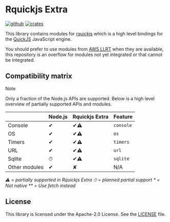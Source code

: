 # Rquickjs Extra

[![github](https://img.shields.io/badge/github-rquickjs/rquickjs-extra.svg?style=for-the-badge&logo=github)](https://github.com/rquickjs/rquickjs-extra)
[![crates](https://img.shields.io/crates/v/rquickjs-extra.svg?style=for-the-badge&color=fc8d62&logo=rust)](https://crates.io/crates/rquickjs-extra)

This library contains modules for [rquickjs](https://github.com/DelSkayn/rquickjs) which is a high level bindings for the [QuickJS](https://bellard.org/quickjs/) JavaScript engine.

You should prefer to use modules from [AWS LLRT](https://github.com/awslabs/llrt/tree/main/llrt_modules) when they are available, this repository is an overflow for modules not yet integrated or that cannot be integrated.

## Compatibility matrix

> [!NOTE]
> Only a fraction of the Node.js APIs are supported. Below is a high level overview of partially supported APIs and modules.

|               | Node.js | Rquickjs Extra | Feature   |
| ------------- | ------- | -------------- | --------- |
| Console       | ✔︎      | ✔︎⚠️           | `console` |
| OS            | ✔︎      | ✔︎⚠️           | `os`      |
| Timers        | ✔︎      | ✔︎⚠️           | `timers`  |
| URL           | ✔︎      | ✔︎⚠️           | `url`     |
| Sqlite        | ⏱       | ✔︎⚠️           | `sqlite`  |
| Other modules | ✔︎      | ✘              | N/A       |

_⚠️ = partially supported in Rquickjs Extra_
_⏱ = planned partial support_
_\* = Not native_
_\*\* = Use fetch instead_

## License

This library is licensed under the Apache-2.0 License. See the [LICENSE](LICENSE) file.
